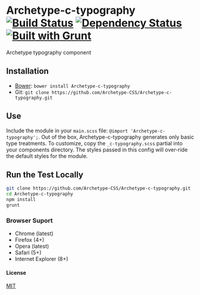 # Archetype-c-typography[![Build Status](https://secure.travis-ci.org/Archetype-CSS/Archetype-c-typography.png?branch=master)](http://travis-ci.org/Archetype-CSS/Archetype-c-typography) [![Dependency Status](https://gemnasium.com/Archetype-CSS/Archetype-c-typography.svg)](https://gemnasium.com/Archetype-CSS/Archetype-c-typography) [![Built with Grunt](https://cdn.gruntjs.com/builtwith.png)](http://gruntjs.com/)

Archetype typography component

## Installation
  * [Bower](http://bower.io): `bower install Archetype-c-typography`
  * Git: `git clone https://github.com/Archetype-CSS/Archetype-c-typography.git`

## Use
Include the module in your `main.scss` file: `@import
'Archetype-c-typography';`. Out of the box, Archetype-c-typography generates only basic type treatments. To
customize, copy the `_c-typography.scss` partial into your components
directory. The styles passed in this config will over-ride the default styles
for the module.

## Run the Test Locally

```bash
git clone https://github.com/Archetype-CSS/Archetype-c-typography.git
cd Archetype-c-typography
npm install
grunt
```

### Browser Suport
  * Chrome (latest)
  * Firefox (4+)
  * Opera (latest)
  * Safari (5+)
  * Internet Explorer (8+)

#### License
[MIT](/LICENSE.md)


